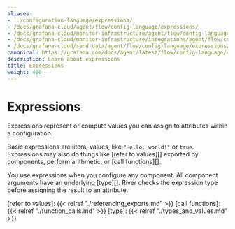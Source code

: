 ```yaml
---
aliases:
- ../configuration-language/expressions/
- /docs/grafana-cloud/agent/flow/config-language/expressions/
- /docs/grafana-cloud/monitor-infrastructure/agent/flow/config-language/expressions/
- /docs/grafana-cloud/monitor-infrastructure/integrations/agent/flow/config-language/expressions/
- /docs/grafana-cloud/send-data/agent/flow/config-language/expressions/
canonical: https://grafana.com/docs/agent/latest/flow/config-language/expressions/
description: Learn about expressions
title: Expressions
weight: 400
---
```


# Expressions

Expressions represent or compute values you can assign to attributes within a configuration.

Basic expressions are literal values, like `"Hello, world!"` or `true`.
Expressions may also do things like [refer to values][] exported by components, perform arithmetic, or [call functions][].

You use expressions when you configure any component.
All component arguments have an underlying [type][].
River checks the expression type before assigning the result to an attribute.

[refer to values]: {{< relref "./referencing_exports.md" >}}
[call functions]: {{< relref "./function_calls.md" >}}
[type]: {{< relref "./types_and_values.md" >}}

